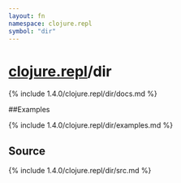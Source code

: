```yaml
---
layout: fn
namespace: clojure.repl
symbol: "dir"
---
```


# [clojure.repl](../)/dir

{% include 1.4.0/clojure.repl/dir/docs.md %}

##Examples

{% include 1.4.0/clojure.repl/dir/examples.md %}
## Source
{% include 1.4.0/clojure.repl/dir/src.md %}


